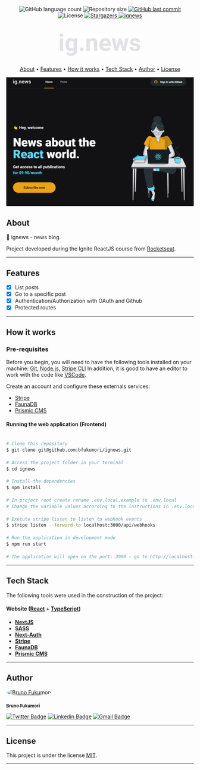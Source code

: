 
<p align="center">
  <img alt="GitHub language count" src="https://img.shields.io/github/languages/count/bfukumori/ignews?color=%2304D361">

  <img alt="Repository size" src="https://img.shields.io/github/repo-size/bfukumori/ignews">
 
  <a href="https://github.com/bfukumori/ignews/commits/master">
    <img alt="GitHub last commit" src="https://img.shields.io/github/last-commit/bfukumori/ignews">
  </a>
    
   <img alt="License" src="https://img.shields.io/badge/license-MIT-brightgreen">
   <a href="https://github.com/bfukumori/ignews/stargazers">
    <img alt="Stargazers" src="https://img.shields.io/github/stars/bfukumori/ignews?style=social">
  </a>

  <a href="https://bfukumori.github.io/ignews/">
    <img alt="ignews" src="https://img.shields.io/badge/ignews-%237159c1?style=flat&logo=ghost">
    </a>
 
</p>
<h1 align="center">
    <img alt="ignews" title="#ignews" src="./public/images/logo.svg" />
</h1>

<p align="center">
  <a href="#about">About</a> •
  <a href="#features">Features</a> •
  <a href="#how-it-works">How it works</a> • 
  <a href="#tech-stack">Tech Stack</a> • 
  <a href="#author">Author</a> • 
  <a href="#user-content-license">License</a>
</p>

<div align="center"> 
	<img alt="ignews" title="#ignews" src="./public/images/banner.PNG" />
</div>

## About

📰 ignews - news blog.

Project developed during the Ignite ReactJS course from [Rocketseat](https://www.rocketseat.com.br/ignite).

---

## Features

- [x] List posts
- [x] Go to a specific post
- [x] Authentication/Authorization with OAuth and Github
- [x] Protected routes
---

## How it works

### Pre-requisites

Before you begin, you will need to have the following tools installed on your machine:
[Git](https://git-scm.com), [Node.js](https://nodejs.org/en/), [Stripe CLI](https://stripe.com/docs/stripe-cli)
In addition, it is good to have an editor to work with the code like [VSCode](https://code.visualstudio.com/).

Create an account and configure these externals services:

- [Stripe](https://stripe.com/)
- [FaunaDB](https://fauna.com/)
- [Prismic CMS](https://prismic.io/)

#### Running the web application (Frontend)

```bash

# Clone this repository
$ git clone git@github.com:bfukumori/ignews.git

# Access the project folder in your terminal
$ cd ignews

# Install the dependencies
$ npm install

# In project root create rename .env.local.example to .env.local
# Change the variable values according to the instructions in .env.local.example

# Execute stripe listen to listen to webhook events
$ stripe listen --forward-to localhost:3000/api/webhooks 

# Run the application in development mode
$ npm run start

# The application will open on the port: 3000 - go to http://localhost:3000

```

---

## Tech Stack

The following tools were used in the construction of the project:

#### **Website**  ([React](https://reactjs.org/)  +  [TypeScript](https://www.typescriptlang.org/))

- **[NextJS](https://nextjs.org/)**
- **[SASS](https://sass-lang.com/)**
- **[Next-Auth](https://next-auth.js.org/)**
- **[Stripe](https://stripe.com/)**
- **[FaunaDB](https://fauna.com/)**
- **[Prismic CMS](https://prismic.io/)**


---
## Author

<a href="https://www.facebook.com/bruno.fukumori.9/">
 <img style="border-radius: 50%;" src="https://avatars.githubusercontent.com/u/82473580?v=4" width="100px;" alt="Bruno Fukumori"/>
 <br />
  
 <sub><b>Bruno Fukumori</b></sub></a> <a href="https://www.facebook.com/bruno.fukumori.9/" title="facebook"></a>
 <br />

[![Twitter Badge](https://img.shields.io/badge/-Twitter-1ca0f1?style=flat-square&labelColor=1ca0f1&logo=twitter&logoColor=white&link=https://twitter.com/hi_fukujp)](https://twitter.com/hi_fukujp) [![Linkedin Badge](https://img.shields.io/badge/-Linkedin-blue?style=flat-square&logo=Linkedin&logoColor=white&link=https://www.linkedin.com/in/bfukumori/)](https://www.linkedin.com/in/bfukumori/) 
[![Gmail Badge](https://img.shields.io/badge/-Gmail-c14438?style=flat-square&logo=Gmail&logoColor=white&link=mailto:brunofukumori@gmail.com)](mailto:brunofukumori@gmail.com)

---

## License

This project is under the license [MIT](./LICENSE).

---
